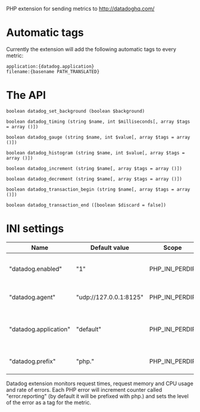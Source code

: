 PHP extension for sending metrics to http://datadoghq.com/

Automatic tags
==============

Currently the extension will add the following automatic tags to every metric:

    application:{datadog.application}
    filename:{basename PATH_TRANSLATED}

The API
=======

    boolean datadog_set_background (boolean $background)

    boolean datadog_timing (string $name, int $milliseconds[, array $tags = array ()])

    boolean datadog_gauge (string $name, int $value[, array $tags = array ()])

    boolean datadog_histogram (string $name, int $value[, array $tags = array ()])

    boolean datadog_increment (string $name[, array $tags = array ()])

    boolean datadog_decrement (string $name[, array $tags = array ()])

    boolean datadog_transaction_begin (string $name[, array $tags = array ()])

    boolean datadog_transaction_end ([boolean $discard = false])

INI settings
============

| Name                 | Default value          | Scope          | Description                                                    |
|----------------------|------------------------|----------------|----------------------------------------------------------------|
|"datadog.enabled"     | "1"                    | PHP_INI_PERDIR | Whether to enable datadog monitoring                           |
|"datadog.agent"       | "udp://127.0.0.1:8125" | PHP_INI_PERDIR | Address of the dd-agent                                        |
|"datadog.application" | "default"              | PHP_INI_PERDIR | Application name to use in the automatic tag                   |
|"datadog.prefix"      | "php."                 | PHP_INI_PERDIR | Prefix to use for PHP metrics                                  |


Datadog extension monitors request times, request memory and CPU usage and rate of errors. Each PHP error will increment counter
called "error.reporting" (by default it will be prefixed with php.) and sets the level of the error as a tag for the metric.
